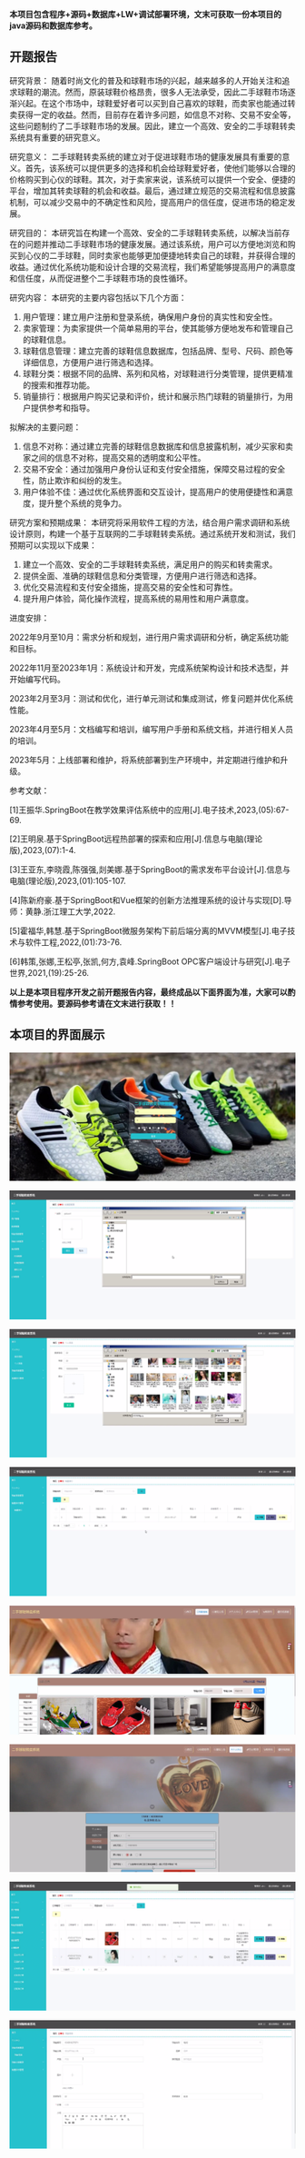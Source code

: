 ****本项目包含程序+源码+数据库+LW+调试部署环境，文末可获取一份本项目的java源码和数据库参考。****

## ******开题报告******

研究背景：
随着时尚文化的普及和球鞋市场的兴起，越来越多的人开始关注和追求球鞋的潮流。然而，原装球鞋价格昂贵，很多人无法承受，因此二手球鞋市场逐渐兴起。在这个市场中，球鞋爱好者可以买到自己喜欢的球鞋，而卖家也能通过转卖获得一定的收益。然而，目前存在着许多问题，如信息不对称、交易不安全等，这些问题制约了二手球鞋市场的发展。因此，建立一个高效、安全的二手球鞋转卖系统具有重要的研究意义。

研究意义：
二手球鞋转卖系统的建立对于促进球鞋市场的健康发展具有重要的意义。首先，该系统可以提供更多的选择和机会给球鞋爱好者，使他们能够以合理的价格购买到心仪的球鞋。其次，对于卖家来说，该系统可以提供一个安全、便捷的平台，增加其转卖球鞋的机会和收益。最后，通过建立规范的交易流程和信息披露机制，可以减少交易中的不确定性和风险，提高用户的信任度，促进市场的稳定发展。

研究目的：
本研究旨在构建一个高效、安全的二手球鞋转卖系统，以解决当前存在的问题并推动二手球鞋市场的健康发展。通过该系统，用户可以方便地浏览和购买到心仪的二手球鞋，同时卖家也能够更加便捷地转卖自己的球鞋，并获得合理的收益。通过优化系统功能和设计合理的交易流程，我们希望能够提高用户的满意度和信任度，从而促进整个二手球鞋市场的良性循环。

研究内容： 本研究的主要内容包括以下几个方面：

  1. 用户管理：建立用户注册和登录系统，确保用户身份的真实性和安全性。
  2. 卖家管理：为卖家提供一个简单易用的平台，使其能够方便地发布和管理自己的球鞋信息。
  3. 球鞋信息管理：建立完善的球鞋信息数据库，包括品牌、型号、尺码、颜色等详细信息，方便用户进行筛选和选择。
  4. 球鞋分类：根据不同的品牌、系列和风格，对球鞋进行分类管理，提供更精准的搜索和推荐功能。
  5. 销量排行：根据用户购买记录和评价，统计和展示热门球鞋的销量排行，为用户提供参考和指导。

拟解决的主要问题：

  1. 信息不对称：通过建立完善的球鞋信息数据库和信息披露机制，减少买家和卖家之间的信息不对称，提高交易的透明度和公平性。
  2. 交易不安全：通过加强用户身份认证和支付安全措施，保障交易过程的安全性，防止欺诈和纠纷的发生。
  3. 用户体验不佳：通过优化系统界面和交互设计，提高用户的使用便捷性和满意度，提升整个系统的竞争力。

研究方案和预期成果：
本研究将采用软件工程的方法，结合用户需求调研和系统设计原则，构建一个基于互联网的二手球鞋转卖系统。通过系统开发和测试，我们预期可以实现以下成果：

  1. 建立一个高效、安全的二手球鞋转卖系统，满足用户的购买和转卖需求。
  2. 提供全面、准确的球鞋信息和分类管理，方便用户进行筛选和选择。
  3. 优化交易流程和支付安全措施，提高交易的安全性和可靠性。
  4. 提升用户体验，简化操作流程，提高系统的易用性和用户满意度。

进度安排：

2022年9月至10月：需求分析和规划，进行用户需求调研和分析，确定系统功能和目标。

2022年11月至2023年1月：系统设计和开发，完成系统架构设计和技术选型，并开始编写代码。

2023年2月至3月：测试和优化，进行单元测试和集成测试，修复问题并优化系统性能。

2023年4月至5月：文档编写和培训，编写用户手册和系统文档，并进行相关人员的培训。

2023年5月：上线部署和维护，将系统部署到生产环境中，并定期进行维护和升级。

参考文献：

[1]王振华.SpringBoot在教学效果评估系统中的应用[J].电子技术,2023,(05):67-69.

[2]王明泉.基于SpringBoot远程热部署的探索和应用[J].信息与电脑(理论版),2023,(07):1-4.

[3]王亚东,李晓霞,陈强强,剡美娜.基于SpringBoot的需求发布平台设计[J].信息与电脑(理论版),2023,(01):105-107.

[4]陈新府豪.基于SpringBoot和Vue框架的创新方法推理系统的设计与实现[D].导师：黄静.浙江理工大学,2022.

[5]霍福华,韩慧.基于SpringBoot微服务架构下前后端分离的MVVM模型[J].电子技术与软件工程,2022,(01):73-76.

[6]韩策,张娜,王松亭,张凯,何方,袁峰.SpringBoot OPC客户端设计与研究[J].电子世界,2021,(19):25-26.

****以上是本项目程序开发之前开题报告内容，最终成品以下面界面为准，大家可以酌情参考使用。要源码参考请在文末进行获取！！****

## ******本项目的界面展示******

![](./res/b9c7321c2ac240a797fa0d4d72ecef71.png)

![](./res/d4301553a4e1449facfc3ec6fddfa3ae.png)

![](./res/f71d138ca19b44349f67c77ed4d6bb64.png)

![](./res/6c07116c258d4b4d9b41d88c0e092865.png)

![](./res/f4d640d135274d7a98f34367ad7542e6.png)

![](./res/11f673623bd74ce884ebaf98da98a50a.png)

![](./res/6869d133803648af9a9b865e4bdc7fae.png)

![](./res/51fffac419664bb281f6c3bf9faed078.png)

